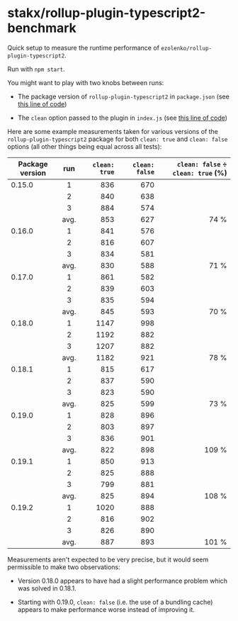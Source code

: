 # stakx/rollup-plugin-typescript2-benchmark

Quick setup to measure the runtime performance of `ezolenko/rollup-plugin-typescript2`.

Run with `npm start`.

You might want to play with two knobs between runs:

 * The package version of `rollup-plugin-typescript2` in `package.json` (see [this line of code](https://github.com/stakx/rollup-plugin-typescript2-benchmark/blob/d1b99ebf20115a69b69a2146525312ed1c371960/package.json#L6))

 * The `clean` option passed to the plugin in `index.js` (see [this line of code](https://github.com/stakx/rollup-plugin-typescript2-benchmark/blob/d1b99ebf20115a69b69a2146525312ed1c371960/index.js#L8))

Here are some example measurements taken for various versions of the `rollup-plugin-typescript2` package for both `clean: true` and `clean: false` options (all other things being equal across all tests):

Package version | run | `clean: true` | `clean: false` | `clean: false` &div; `clean: true` (%)
---|:-:|--:|--:|--:
0.15.0 | 1 | 836 | 670 |
| | 2 | 840 | 638 |
| | 3 | 884 | 574 |
| | avg. | 853 | 627 | 74 %
0.16.0 | 1 | 841 | 576 |
| | 2 | 816 | 607 |
| | 3 | 834 | 581 |
| | avg. | 830 | 588 | 71 %
0.17.0 | 1 | 861 | 582
| | 2 | 839 | 603
| | 3 | 835 | 594
| | avg. | 845 | 593 | 70 %
0.18.0 | 1 | 1147 | 998
| | 2 | 1192 | 882
| | 3 | 1207 | 882
| | avg. | 1182 | 921 | 78 %
0.18.1 | 1 | 815 | 617
| | 2 | 837 | 590
| | 3 | 823 | 590
| | avg. | 825 | 599 | 73 %
0.19.0 | 1 | 828 | 896
| | 2 | 803 | 897
| | 3 | 836 | 901
| | avg. | 822 | 898 | 109 %
0.19.1 | 1 | 850 | 913
| | 2 | 825 | 888
| | 3 | 799 | 881
| | avg. | 825 | 894 | 108 %
0.19.2 | 1 | 1020 | 888
| | 2 | 816 | 902
| | 3 | 826 | 890
| | avg. | 887 | 893 | 101 %

Measurements aren't expected to be very precise, but it would seem permissible to make two observations:

 * Version 0.18.0 appears to have had a slight performance problem which was solved in 0.18.1.

 * Starting with 0.19.0, `clean: false` (i.e. the use of a bundling cache) appears to make performance worse instead of improving it.
